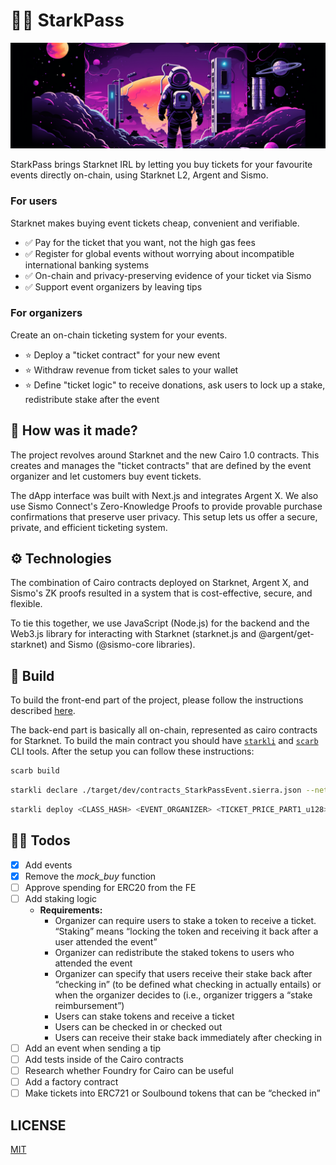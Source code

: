 # 👨‍🚀 StarkPass

![StarkPass](./starkpass-ui/public/main.png)

StarkPass brings Starknet IRL by letting you buy tickets for your favourite events directly on-chain, using Starknet L2, Argent and Sismo. 

### For users

Starknet makes buying event tickets cheap, convenient and verifiable.
- ✅ Pay for the ticket that you want, not the high gas fees
- ✅ Register for global events without worrying about incompatible international banking systems
- ✅ On-chain and privacy-preserving evidence of your ticket via Sismo
- ✅ Support event organizers by leaving tips

### For organizers

Create an on-chain ticketing system for your events.
- ⭐ Deploy a "ticket contract" for your new event
- ⭐ Withdraw revenue from ticket sales to your wallet
- ⭐ Define "ticket logic" to receive donations, ask users to lock up a stake, redistribute stake after the event

## 🔨 How was it made?

The project revolves around Starknet and the new Cairo 1.0 contracts. This creates and manages the "ticket contracts" that are defined by the event organizer and let customers buy event tickets. 

The dApp interface was built with Next.js and integrates Argent X. We also use Sismo Connect's Zero-Knowledge Proofs to provide provable purchase confirmations that preserve user privacy. This setup lets us offer a secure, private, and efficient ticketing system.

## ⚙️ Technologies

The combination of Cairo contracts deployed on Starknet, Argent X, and Sismo's ZK proofs resulted in a system that is cost-effective, secure, and flexible.

To tie this together, we use JavaScript (Node.js) for the backend and the Web3.js library for interacting with Starknet (starknet.js and @argent/get-starknet) and Sismo (@sismo-core libraries).

## 👷 Build

To build the front-end part of the project, please follow the instructions described [here](/starkpass-ui/README.md).

The back-end part is basically all on-chain, represented as cairo contracts for Starknet. To build the main contract you should have [`starkli`](https://github.com/xJonathanLEI/starkli) and [`scarb`](https://github.com/software-mansion/scarb) CLI tools. After the setup you can follow these instructions:

```sh
scarb build
```

```sh
starkli declare ./target/dev/contracts_StarkPassEvent.sierra.json --network=goerli-1 --compiler-version=2.0.1
```

```sh
starkli deploy <CLASS_HASH> <EVENT_ORGANIZER> <TICKET_PRICE_PART1_u128> <TICKET_PRICE_PART2_u128> <EVENT_NAME> --network=goerli-1
```

## 🧑‍💻 Todos
- [x]  Add events
- [x]  Remove the *mock_buy* function
- [ ]  Approve spending for ERC20 from the FE
- [ ]  Add staking logic
    - **Requirements:**
        - Organizer can require users to stake a token to receive a ticket. “Staking” means “locking the token and receiving it back after a user attended the event”
        - Organizer can redistribute the staked tokens to users who attended the event
        - Organizer can specify that users receive their stake back after “checking in” (to be defined what checking in actually entails) or when the organizer decides to (i.e., organizer triggers a “stake reimbursement”)
        - Users can stake tokens and receive a ticket
        - Users can be checked in or checked out
        - Users can receive their stake back immediately after checking in
- [ ]  Add an event when sending a tip
- [ ]  Add tests inside of the Cairo contracts
- [ ]  Research whether Foundry for Cairo can be useful
- [ ]  Add a factory contract
- [ ]  Make tickets into ERC721 or Soulbound tokens that can be “checked in”

## LICENSE

[MIT](https://opensource.org/license/mit/)
